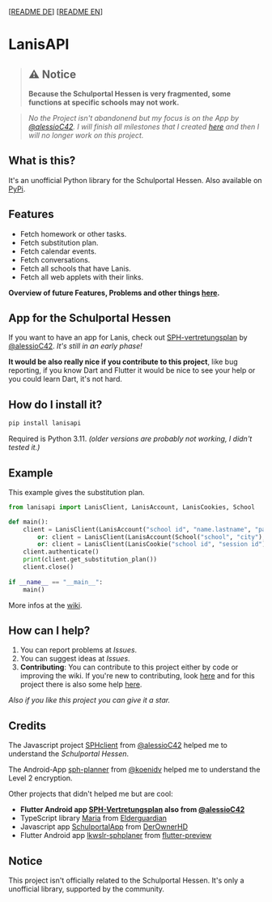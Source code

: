 [[README DE](https://github.com/kurwjan/LanisAPI/blob/master/README-DE.md)]  [[README EN](https://github.com/kurwjan/LanisAPI/blob/master/README.md)]

# LanisAPI

> ## ⚠ Notice
> **Because the Schulportal Hessen is very fragmented, some functions at specific schools may not work.**

> *No the Project isn't abandonend but my focus is on the App by [@alessioC42](https://github.com/alessioC42). I will finish all milestones that I created [here](https://github.com/kurwjan/LanisAPI/milestones) and then I will no longer work on this project.*

## What is this?

It's an unofficial Python library for the Schulportal Hessen. Also available on [PyPi](https://pypi.org/project/lanisapi/).

## Features

+ Fetch homework or other tasks.
+ Fetch substitution plan.
+ Fetch calendar events.
+ Fetch conversations.
+ Fetch all schools that have Lanis.
+ Fetch all web applets with their links.

**Overview of future Features, Problems and other things [here](https://github.com/users/kurwjan/projects/2).**

## App for the Schulportal Hessen
If you want to have an app for Lanis, check out [SPH-vertretungsplan](https://github.com/alessioC42/SPH-vertretungsplan) by [@alessioC42](https://github.com/alessioC42). _It's still in an early phase!_

**It would be also really nice if you contribute to this project**, like bug reporting, if you know Dart and Flutter it would be nice to see your help or you could learn Dart, it's not hard.

## How do I install it?

```sh
pip install lanisapi
```

Required is Python 3.11. *(older versions are probably not working, I didn't tested it.)*

## Example

This example gives the substitution plan.

```python
from lanisapi import LanisClient, LanisAccount, LanisCookies, School

def main():
    client = LanisClient(LanisAccount("school id", "name.lastname", "password"))
        or: client = LanisClient(LanisAccount(School("school", "city"), "name.lastname", "password"))
        or: client = LanisClient(LanisCookie("school id", "session id"))
    client.authenticate()
    print(client.get_substitution_plan())
    client.close()
    
if __name__ == "__main__":
    main()
```

More infos at the [wiki](https://lanisapi.readthedocs.io/en/latest/first_steps.html).

## How can I help?

1. You can report problems at *Issues*.
2. You can suggest ideas at *Issues*.
3. **Contributing**: You can contribute to this project either by code or improving the wiki. If you're new to contributing, look [here](https://docs.github.com/en/get-started/quickstart/contributing-to-projects) and for this project there is also some help [here](https://lanisapi.readthedocs.io/en/latest/contributing/programming_help.html).

*Also if you like this project you can give it a star.*

## Credits

The Javascript project [SPHclient](https://github.com/alessioC42/SPHclient) from [@alessioC42](https://github.com/alessioC42) helped me to understand the *Schulportal Hessen*.

The Android-App [sph-planner](https://github.com/koenidv/sph-planner) from [@koenidv](https://github.com/koenidv) helped me to understand the Level 2 encryption.

Other projects that didn't helped me but are cool:

+ **Flutter Android app [SPH-Vertretungsplan](https://github.com/alessioC42/SPH-vertretungsplan) also from [@alessioC42](https://github.com/alessioC42)**
+ TypeScript library [Maria](https://github.com/elderguardian/maria) from [Elderguardian](https://github.com/elderguardian/)
+ Javascript app [SchulportalApp](https://github.com/DerOwnerHD/SchulportalApp) from [DerOwnerHD](https://github.com/DerOwnerHD)
+ Flutter Android app [lkwslr-sphplaner](https://github.com/flutter-preview/lkwslr-sphplaner) from [flutter-preview](https://github.com/flutter-preview)

## Notice

This project isn't officially related to the Schulportal Hessen. It's only a unofficial library, supported by the community.
